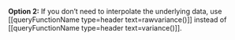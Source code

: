 
**Option 2:** If you don’t need to interpolate the underlying data,
use [[queryFunctionName type=header text=rawvariance()]] instead of [[queryFunctionName type=header text=variance()]].
